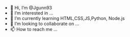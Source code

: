 - 👋 Hi, I’m @Jgunn93
- 👀 I’m interested in ...
- 🌱 I’m currently learning HTML,CSS,JS,Python, Node.js
- 💞️ I’m looking to collaborate on ...
- 📫 How to reach me ...

<!---
Jgunn93/Jgunn93 is a ✨ special ✨ repository because its `README.md` (this file) appears on your GitHub profile.
You can click the Preview link to take a look at your changes.
--->
